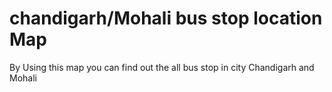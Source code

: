 # chandigarh/Mohali bus stop location Map
By Using this map you can find out the all bus stop in city Chandigarh and Mohali 
